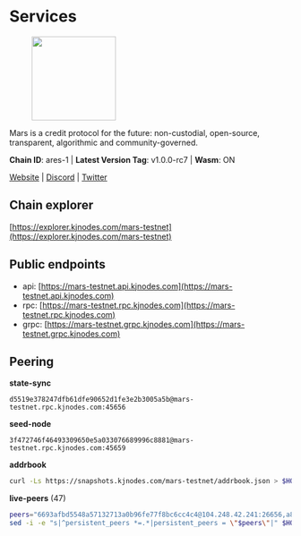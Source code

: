 # Services

<figure><img src="https://raw.githubusercontent.com/kj89/testnet_manuals/main/pingpub/logos/mars.png" width="150" alt=""><figcaption></figcaption></figure>

Mars is a credit protocol for the future: non-custodial,  open-source, transparent, algorithmic and community-governed.

**Chain ID**: ares-1 | **Latest Version Tag**: v1.0.0-rc7 | **Wasm**: ON

[Website](https://marsprotocol.io) | [Discord](https://discord.gg/marsprotocol) | [Twitter](https://twitter.com/mars_protocol)




## Chain explorer
[https://explorer.kjnodes.com/mars-testnet](https://explorer.kjnodes.com/mars-testnet)

## Public endpoints

* api: [https://mars-testnet.api.kjnodes.com](https://mars-testnet.api.kjnodes.com)
* rpc: [https://mars-testnet.rpc.kjnodes.com](https://mars-testnet.rpc.kjnodes.com)
* grpc: [https://mars-testnet.grpc.kjnodes.com](https://mars-testnet.grpc.kjnodes.com)

## Peering

**state-sync**

```text
d5519e378247dfb61dfe90652d1fe3e2b3005a5b@mars-testnet.rpc.kjnodes.com:45656
```

**seed-node**

```text
3f472746f46493309650e5a033076689996c8881@mars-testnet.rpc.kjnodes.com:45659
```

**addrbook**
```bash
curl -Ls https://snapshots.kjnodes.com/mars-testnet/addrbook.json > $HOME/.mars/config/addrbook.json
```

**live-peers** (47)
```bash
peers="6693afbd5548a57132713a0b96fe77f8bc6cc4c4@104.248.42.241:26656,a841d3e526089172867a73b709fd14e1d9fb87bd@65.108.231.124:22656,bd40811e571c11d45ae302e9ab5c47d63c55ad2f@65.108.73.124:25656,77c8fe95cc4a1b977e03bda41f47a4fa3e867895@185.202.236.112:20656,3a0ce20f65ea3c6ad18938fa4d85f1c34b25ef1e@94.130.132.227:2120,e5577ecbf793ce92ce5993c4841a340a4c9db64b@65.108.204.119:46656,714dfd0efb57197bbcf96b1f8ce9c2cdafd84b72@185.245.183.172:39656,14ba3b19424301a6bb58c27663a0323a81866d5d@134.122.82.186:26656,8f50c04195cc82d0da34e33cfeb0daa694b14479@65.108.105.48:18556,7342199e80976b052d8506cc5a56d1f9a1cbb486@65.21.89.54:26653,4b66ccb20f36e46b980b54f7cd96ee8c4b603a90@65.108.72.233:12656,2f626cb709818afae893a8238946cd176748c622@170.64.188.161:20656,7f21cf9379733e20978b2580892a30cb79a77acf@209.126.9.202:20656,3b2c8bc6a1dba482f6d85e19f78355a9f64950e2@65.109.88.254:32656,465b47a9e3e26b385303791bc3c992f42b77393d@65.109.171.155:26656,5c2a752c9b1952dbed075c56c600c3a79b58c395@178.211.139.77:27056,7f7224da28d362569664faa0430d980982d232a5@144.126.128.215:20656,ed98dcc0088888d0eb3fbccc207ace26626b92dd@89.117.59.229:26656,d387afb4fb00f6c16e6adaee596cf2f75b328146@136.243.88.91:7240,1b4c9d74ca45ff542e8213446e9b384b311d0bea@65.108.200.248:55556,869a21095b5cc387c6073785c76fba356a861710@95.217.232.137:26656,9feb8bf7075da9c767fc7e5ecccc32fd719a6a7a@194.163.159.163:20656,14ff7bc373e6ffc6978afa3c83c811638a8553a6@85.239.243.210:26656,b9c1fb604f314a0b7340bdf2c44fa85ad67ed2ad@38.242.241.61:20656,0a589d1ce953bb7acaaf5aa9002dfac36fc42649@199.175.98.136:26656,fe8d614aa5899a97c11d0601ef50c3e7ce17d57b@65.108.233.109:18556,c3f68a53db6d553c3f5bd5bb9c9727bc300aeda3@116.202.227.117:45656,56ff8e129a481f186e4ac066f3a38bac179bd8e2@65.109.92.79:22656,9d0a00d457f735bda2343abf632e8032a961f5d7@194.61.28.30:29656,0ac2700e7cb168727e28f77332f810fa9477b92a@108.61.201.223:20656,50c30cc77743dd2adc133f27a8896af015bf5c6d@91.107.242.217:26656,6fce5a4698bd88724e6c84e5e737828e221a4ebb@51.81.57.80:10556,7c328b29cb47d911b7e7234638d9e8a4af10e7ba@38.146.3.198:18556,172183fe644285dbdf3469c6b802a1a7b9bd976b@142.132.205.70:26756,9683a018c2e6815b4f4f607d232d721329ae0a46@176.126.87.86:20656,0d0aff593a7672e6b1b3a6898cecfed7624d7a82@141.94.73.93:60556,0649a9620a3ada4b97ea39c025708b1948acadb0@207.180.215.98:34656,18632bb94974e2038bd8a9345b05b3b45ae319eb@62.171.157.1:46656,931d82351a5b96a1e9838008636b98c6e6b530bc@65.108.225.158:18556,1f19076a29f6f1a01c7ec2d82f66ff7eeb86c875@185.177.116.151:20656,ffdbc710566c5e0d04846193e7bba100d2a737ee@136.243.103.53:33656,1fabbd6ebca5b58715e8225af1560ca2e8172d47@80.254.8.54:26656,1a32cf8556822038e6dccb368ac998dc14df470d@89.163.142.196:26656,f487ab9ef00212a6e0763ab10e64658e1f14a1fc@38.242.235.176:46656,d5519e378247dfb61dfe90652d1fe3e2b3005a5b@65.109.68.190:45656,599168db84454d00eb4e92645ed94b492c84e035@65.21.205.248:33656,c5a39b97f56d73185ceb904899c65ad8d1390364@199.175.98.135:26656"
sed -i -e "s|^persistent_peers *=.*|persistent_peers = \"$peers\"|" $HOME/.mars/config/config.toml
```
